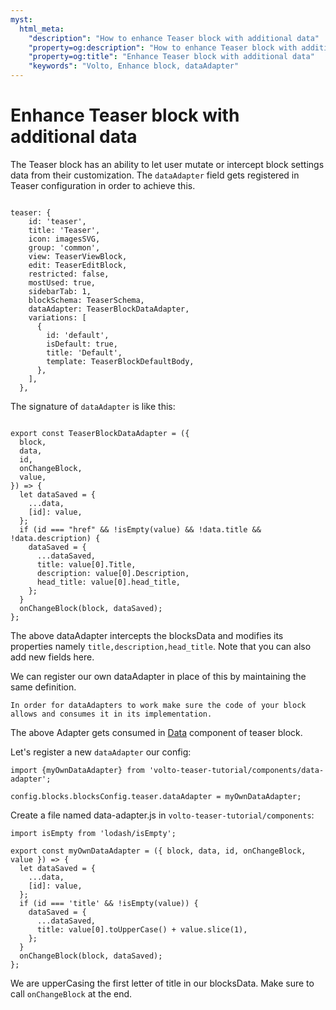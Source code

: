 ```yaml
---
myst:
  html_meta:
    "description": "How to enhance Teaser block with additional data"
    "property=og:description": "How to enhance Teaser block with additional data"
    "property=og:title": "Enhance Teaser block with additional data"
    "keywords": "Volto, Enhance block, dataAdapter"
---
```


# Enhance Teaser block with additional data

The Teaser block has an ability to let user mutate or intercept block settings data from their customization. The `dataAdapter` field gets registered in Teaser configuration in order to achieve this.

```{code-block} js

teaser: {
    id: 'teaser',
    title: 'Teaser',
    icon: imagesSVG,
    group: 'common',
    view: TeaserViewBlock,
    edit: TeaserEditBlock,
    restricted: false,
    mostUsed: true,
    sidebarTab: 1,
    blockSchema: TeaserSchema,
    dataAdapter: TeaserBlockDataAdapter,
    variations: [
      {
        id: 'default',
        isDefault: true,
        title: 'Default',
        template: TeaserBlockDefaultBody,
      },
    ],
  },

```

The signature of `dataAdapter` is like this:

```{code-block} js

export const TeaserBlockDataAdapter = ({
  block,
  data,
  id,
  onChangeBlock,
  value,
}) => {
  let dataSaved = {
    ...data,
    [id]: value,
  };
  if (id === "href" && !isEmpty(value) && !data.title && !data.description) {
    dataSaved = {
      ...dataSaved,
      title: value[0].Title,
      description: value[0].Description,
      head_title: value[0].head_title,
    };
  }
  onChangeBlock(block, dataSaved);
};
```

The above dataAdapter intercepts the blocksData and modifies its properties namely `title,description,head_title`. Note that you can also add new fields here.

We can register our own dataAdapter in place of this by maintaining the same definition.

```{note}
In order for dataAdapters to work make sure the code of your block allows and consumes it in its implementation.
```

The above Adapter gets consumed in [Data](https://github.com/plone/volto/blob/9667cf735e5c3e848de852d615941d98193e0a5e/src/components/manage/Blocks/Teaser/Data.jsx#L47) component of teaser block.

Let's register a new `dataAdapter` our config:

```{code-block} js
import {myOwnDataAdapter} from 'volto-teaser-tutorial/components/data-adapter';

config.blocks.blocksConfig.teaser.dataAdapter = myOwnDataAdapter;
```

Create a file named data-adapter.js in `volto-teaser-tutorial/components`:

```{code-block} js
import isEmpty from 'lodash/isEmpty';

export const myOwnDataAdapter = ({ block, data, id, onChangeBlock, value }) => {
  let dataSaved = {
    ...data,
    [id]: value,
  };
  if (id === 'title' && !isEmpty(value)) {
    dataSaved = {
      ...dataSaved,
      title: value[0].toUpperCase() + value.slice(1),
    };
  }
  onChangeBlock(block, dataSaved);
};
```

We are upperCasing the first letter of title in our blocksData. Make sure to call `onChangeBlock` at the end.
